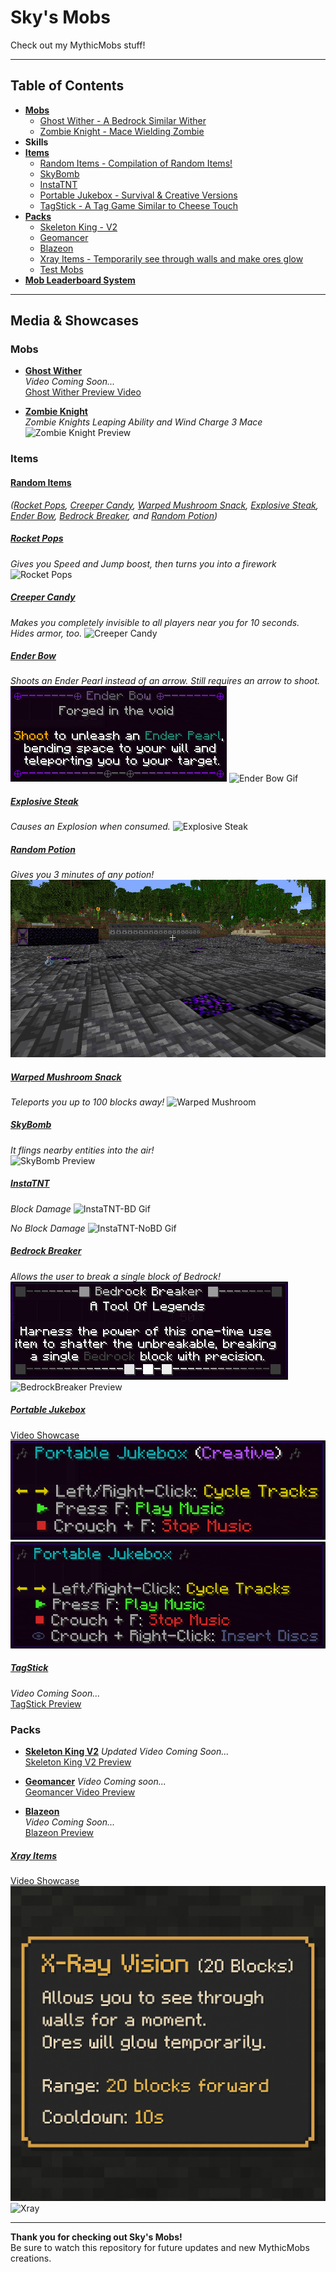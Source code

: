 # Sky's Mobs
Check out my MythicMobs stuff!

---

## Table of Contents
- [**Mobs**](Mobs)
  - [Ghost Wither - A Bedrock Similar Wither](Mobs/GhostWither_Mob.yml)
  - [Zombie Knight - Mace Wielding Zombie](Mobs/ZombieKnight_Mace.yml)
- **Skills**
- [**Items**](Items)
  - [Random Items - Compilation of Random Items!](Items/RandomItems.yml)
  - [SkyBomb](Items/SkyBomb.yml)
  - [InstaTNT](Items/InstaTNT)
  - [Portable Jukebox - Survival & Creative Versions](Items/Portable_Jukebox.yml)
  - [TagStick - A Tag Game Similar to Cheese Touch](Packs/TagStick)
- [**Packs**](Packs)
  - [Skeleton King - V2](Packs/SkeletonKingV2)
  - [Geomancer](Packs/Geomancer)
  - [Blazeon](Packs/Blazeon)
  - [Xray Items - Temporarily see through walls and make ores glow](Packs/Xray) 
  - [Test Mobs](Packs/TestMobs)
- [**Mob Leaderboard System**](Packs/KillTracker)

---

## Media & Showcases

### Mobs
- [**Ghost Wither**](Mobs/GhostWither_Mob.yml)  
  _Video Coming Soon..._
  <br>
  [Ghost Wither Preview Video](https://youtube.com/SkyKiller63) 

- [**Zombie Knight**](Mobs/ZombieKnight_Mace.yml)  
  _Zombie Knights Leaping Ability and Wind Charge 3 Mace_
  <br>
  ![Zombie Knight Preview](assets/ZombieKnight-Mace.gif) 

### Items
#### **[Random Items](Items/RandomItems.yml)**
  _([Rocket Pops](#rocket-pops), [Creeper Candy](#creeper-candy), [Warped Mushroom Snack](#warped-mushroom-snack), [Explosive Steak](#explosive-steak), [Ender Bow](#ender-bow), [Bedrock Breaker](#bedrock-breaker), and [Random Potion](#random-potion))_
  <br>
  
##### **[Rocket Pops](Items/RandomItems.yml)**
  _Gives you Speed and Jump boost, then turns you into a firework_
  ![Rocket Pops](assets/RocketPops.gif)
  <br>
  
##### **[Creeper Candy](Items/RandomItems.yml)** 
  _Makes you completely invisible to all players near you for 10 seconds. Hides armor, too._
  ![Creeper Candy](assets/CreeperCandy.gif)
  <br>
  
##### **[Ender Bow](Items/RandomItems.yml)**
  _Shoots an Ender Pearl instead of an arrow. Still requires an arrow to shoot._
  <br>
  ![Ender Bow Tooltip](assets/Enderbow.png)
  ![Ender Bow Gif](assets/EnderBow.gif)
  <br>

##### **[Explosive Steak](Items/RandomItems.yml)** 
  _Causes an Explosion when consumed._
  ![Explosive Steak](assets/ExplosiveSteak.gif)
  <br>
  
##### **[Random Potion](Items/RandomItems.yml)** 
  _Gives you 3 minutes of any potion!_
  ![Random Potion](assets/RandomPotion.gif)
  <br>
  
##### **[Warped Mushroom Snack](Items/RandomItems.yml)**
  _Teleports you up to 100 blocks away!_
  ![Warped Mushroom](assets/WarpedMushroom.gif)


##### **[SkyBomb](Items/SkyBomb.yml)**  
  _It flings nearby entities into the air!_
  <br>
  ![SkyBomb Preview](assets/SkyBomb.gif)

##### **[InstaTNT](Items/InstaTNT)**  
  _Block Damage_
  ![InstaTNT-BD Gif](assets/InstaTNT-BD.gif)
  
  _No Block Damage_
  ![InstaTNT-NoBD Gif](assets/InstaTNT-NoBD.gif)
  <br>

##### **[Bedrock Breaker](Items/RandomItems.yml)**  
  _Allows the user to break a single block of Bedrock!_
  <br>
  ![BedrockBreaker - Tooltip](assets/BedrockBreaker-Tooltip.png)
  ![BedrockBreaker Preview](assets/BedrockBreaker.gif)

  
##### [**Portable Jukebox**](Items/Portable_Jukebox.yml) 
  [Video Showcase](https://www.youtube.com/watch?v=pUYRpjGbHM8)
  <br>
  ![Portable Jukebox Preview - Creative](assets/PortableJukebox-Creative.png)
  ![Portable Jukebox Preview - Survival](assets/PortableJukebox-Survival.png)
  <br>
  
##### [**TagStick**](Packs/TagStick)
  _Video Coming Soon..._
  <br>
  [TagStick Preview](https://www.youtube.com/SkyKiller63)

### Packs
- [**Skeleton King V2**](Packs/SkeletonKingV2)
  _Updated Video Coming Soon..._
  <br>
  [Skeleton King V2 Preview](https://www.youtube.com/watch?v=3OtIIp_-WP0)

- [**Geomancer**](Packs/Geomancer)
  _Video Coming soon..._
  <br>
  [Geomancer Video Preview](https://www.youtube.com/SkyKiller63)

- [**Blazeon**](Packs/Blazeon)  
  _Video Coming Soon..._
  <br>
  [Blazeon Preview](https://www.youtube.com/SkyKiller63)

##### [**Xray Items**](Packs/Xray)
  [Video Showcase](https://www.youtube.com/watch?v=tRGygeug-ak)
  <br>
  ![Xray Tooltip](assets/XrayTooltip.png)
  ![Xray](assets/Xray.png)

---

**Thank you for checking out Sky's Mobs!**  
Be sure to watch this repository for future updates and new MythicMobs creations.

